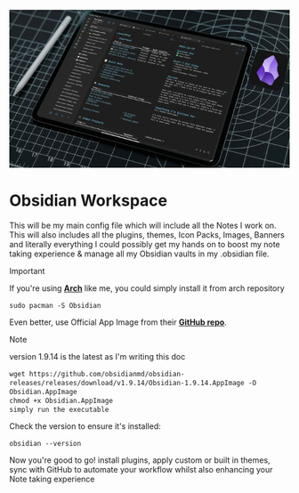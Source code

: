 ![Obsidian](/assets/banners/ObsidianBanner.jpg)
#  Obsidian Workspace 
This will be my main config file which will include all the Notes I work on. This will also includes all the plugins, themes, Icon Packs, Images, Banners and literally everything I could possibly get my hands on to  boost my note taking experience & manage all my Obsidian vaults in my .obsidian file.

> [!IMPORTANT]
If you're using [**Arch**](https://archlinux.org/) like me, you could simply install it from arch repository 

	sudo pacman -S Obsidian

Even better, use Official App Image from their [**GitHub repo**](ttps://github.com/obsidianmd/obsidian-releases/releases/download).  
> [!Note]
> version 1.9.14 is the latest as I'm writing this doc 

```
wget https://github.com/obsidianmd/obsidian-releases/releases/download/v1.9.14/Obsidian-1.9.14.AppImage -O Obsidian.AppImage
chmod +x Obsidian.AppImage
simply run the executable
```
Check the version to ensure it's installed:

	obsidian --version
	
Now you're good to go! install plugins, apply custom or built in themes, sync with GitHub to automate your workflow whilst also enhancing your Note taking experience 
